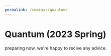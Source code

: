 ```yaml
---
permalink: /seminar/quantum/
---
```



**Quantum (2023 Spring)**
=======

preparing now, we're happy to recive any advice.